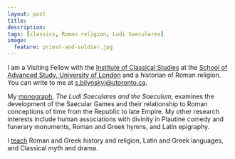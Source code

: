 ```yaml
---
layout: post
title: 
description: 
tags: [classics, Roman religion, Ludi Saeculares]
image:
  feature: priest-and-soldier.jpg
---
```


I am a Visiting Fellow with the [Institute of Classical Studies](https://ics.sas.ac.uk/) at the [School of Advanced Study, University of London](https://www.sas.ac.uk/) and a historian of Roman religion. You can write to me at <s.bilynskyj@utoronto.ca>.

My [monograph](research/), *The Ludi Saeculares and the Saeculum,* examines the development of the Saecular Games and their relationship to Roman conceptions of time from the Republic to late Empire. My other research interests include human associations with divinity in Plautine comedy and funerary monuments, Roman and Greek hymns, and Latin epigraphy.

I [teach](teaching/) Roman and Greek history and religion, Latin and Greek languages, and Classical myth and drama.